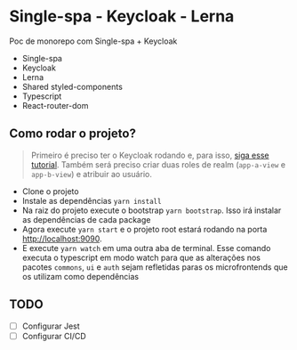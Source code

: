 # Single-spa - Keycloak - Lerna

Poc de monorepo com Single-spa + Keycloak

- Single-spa
- Keycloak
- Lerna
- Shared styled-components
- Typescript
- React-router-dom

## Como rodar o projeto?

> Primeiro é preciso ter o Keycloak rodando e, para isso, [siga esse tutorial](https://www.keycloak.org/getting-started/getting-started-docker). Também será preciso criar duas roles de realm (`app-a-view` e `app-b-view`) e atribuir ao usuário.

- Clone o projeto
- Instale as dependências `yarn install`
- Na raiz do projeto execute o bootstrap `yarn bootstrap`. Isso irá instalar as dependências de cada package
- Agora execute `yarn start` e o projeto root estará rodando na porta [http://localhost:9090]([http://localhost:9090]).
- E execute `yarn watch` em uma outra aba de terminal. Esse comando executa o typescript em modo watch para que as alterações nos pacotes `commons`, `ui` e `auth` sejam refletidas paras os microfrontends que os utilizam como dependências

## TODO

- [ ] Configurar Jest
- [ ] Configurar CI/CD

